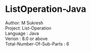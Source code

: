 # ListOperation-Java

Author: M Sukresh    
Project: List-Operation    
Language : Java    
Verion : 8.0 or above   
Total-Number-Of-Sub-Parts : 6  

